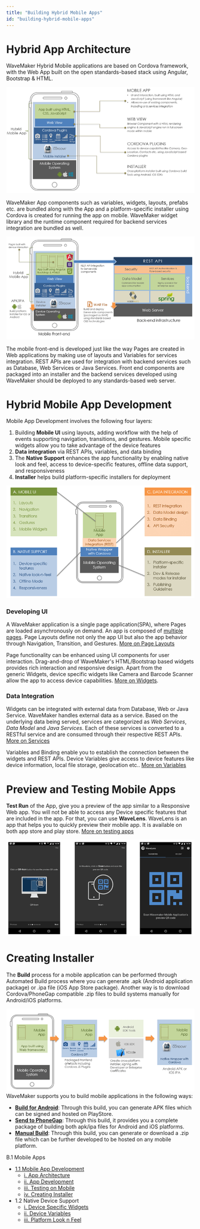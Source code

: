 ```yaml
---
title: "Building Hybrid Mobile Apps"
id: "building-hybrid-mobile-apps"
---
```


# Hybrid App Architecture

WaveMaker Hybrid Mobile applications are based on Cordova framework, with the Web App built on the open standards-based stack using Angular, Bootstrap & HTML.

[![](../assets/Hybrid_App_Architecture.png)](../assets/Hybrid_App_Architecture.png)

WaveMaker App components such as variables, widgets, layouts, prefabs etc. are bundled along with the App and a platform-specific installer using Cordova is created for running the app on mobile. WaveMaker widget library and the runtime component required for backend services integration are bundled as well.

[![](../assets/Hybrid_App_Deployment_Architecture.png)](../assets/Hybrid_App_Deployment_Architecture.png)

The mobile front-end is developed just like the way Pages are created in Web applications by making use of layouts and Variables for services integration. REST APIs are used for integration with backend services such as Database, Web Services or Java Services. Front end components are packaged into an installer and the backend services developed using WaveMaker should be deployed to any standards-based web server.

# Hybrid Mobile App Development

Mobile App Development involves the following four layers:

1. Building **Mobile UI** using layouts, adding workflow with the help of events supporting navigation, transitions, and gestures. Mobile specific widgets allow you to take advantage of the device features
2. **Data integration** via REST APIs, variables, and data binding
3. The **Native Support** enhances the app functionality by enabling native look and feel, access to device-specific features, offline data support, and responsiveness
4. **Installer** helps build platform-specific installers for deployment

[![](../assets/Hybrid_App_Design.png)](../assets/Hybrid_App_Design.png)

### Developing UI

A WaveMaker application is a single page application(SPA), where Pages are loaded asynchronously on demand. An app is composed of [multiple pages](/learn/app-development/ui-design/page-concepts/). Page Layouts define not only the app UI but also the app behavior through Navigation, Transition, and Gestures. [More on Page Layouts](/learn/hybrid-mobile/mobile-page-concepts/)

Page functionality can be enhanced using UI components for user interaction. Drag-and-drop of WaveMaker's HTML/Bootstrap based widgets provides rich interaction and responsive design. Apart from the generic Widgets, device specific widgets like Camera and Barcode Scanner allow the app to access device capabilities. [More on Widgets](/learn/app-development/widgets/ui-elements/#widget-basics).

### Data Integration

Widgets can be integrated with external data from Database, Web or Java Service. WaveMaker handles external data as a service. Based on the underlying data being served, services are categorized as _Web Services_, _Data Model_ and _Java Services_. Each of these services is converted to a RESTful service and are consumed through their respective REST APIs. [More on Services](/learn/app-development/services/creating-backend-services/)

Variables and Binding enable you to establish the connection between the widgets and REST APIs. Device Variables give access to device features like device information, local file storage, geolocation etc.. [More on Variables](/learn/app-development/variables/data-integration/)

# Preview and Testing Mobile Apps

**Test Run** of the App, give you a preview of the app similar to a Responsive Web app. You will not be able to access any Device specific features that are included in the app. For that, you can use **WaveLens**. WaveLens is an app that helps you to quickly preview their mobile app. It is available on both app store and play store. [More on testing apps](/learn/hybrid-mobile/test-run/)

[![](../assets/Hybrid_App_WaveLens.png)](../assets/Hybrid_App_WaveLens.png)

# Creating Installer

The **Build** process for a mobile application can be performed through Automated Build process where you can generate .apk (Android application package) or .ipa file (iOS App Store package). Another way is to download Cordova/PhoneGap compatible .zip files to build systems manually for Android/iOS platforms.

[![](../assets/Hybrid_App_Installer.png)](../assets/Hybrid_App_Installer.png) WaveMaker supports you to build mobile applications in the following ways:

- **[Build for Android](/learn/hybrid-mobile/mobile-build/#android-build)**: Through this build, you can generate APK files which can be signed and hosted on PlayStore.
- **[Send to PhoneGap](/learn/hybrid-mobile/mobile-build/#send-to-phonegap)**: Through this build, it provides you a complete package of building both apk/ipa files for Android and iOS platforms.
- **[Manual Build](/learn/hybrid-mobile/mobile-build/#cordova-build)**: Through this build, you can generate or download a .zip file which can be further developed to be hosted on any mobile platform.

B.1 Mobile Apps

- [1.1 Mobile App Development](#)
    - [i. App Architecture](#mobile-app-architecture)
    - [ii. App Development](#mobile-app-development)
    - [iii. Testing on Mobile](#testing-mobile)
    - [iv. Creating Installer](#creating-installer)
- 1.2 Native Device Support
    - [i. Device Specific Widgets](/learn/hybrid-mobile/native-device-support/#device-specific-widgets)
    - [ii. Device Variables](/learn/hybrid-mobile/native-device-support/#device-features-variables)
    - [iii. Platform Look n Feel](/learn/hybrid-mobile/native-device-support/#platform-support)
